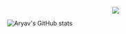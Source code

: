  <p align="center">
 <a href="https://github.com/DenverCoder1/readme-typing-svg"><img src="https://readme-typing-svg.herokuapp.com/?lines=Hey%20,%20I%20am%20Aryav%20!;&font=Fira%20Code&center=true&width=440&height=45&color=f75c7e&vCenter=true&size=22"></a>
</p>

![Aryav's GitHub stats](https://github-readme-stats.vercel.app/api?username=aryav-v&show_icons=true&count_private=true&theme=gotham)


<!--START_SECTION:waka-->
<!--END_SECTION:waka-->


 
